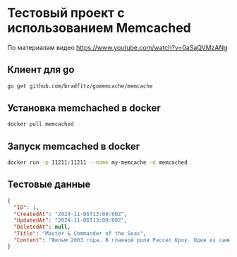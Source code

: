 # Тестовый проект с использованием Memcached
По материалам видео https://www.youtube.com/watch?v=0aSaQVMzANg

## Клиент для go
```bash
go get github.com/bradfitz/gomemcache/memcache
```

## Установка memchached в docker
```bash
docker pull memcached
```

## Запуск memcached в docker
```bash
docker run -p 11211:11211 --name my-memcache -d memcached
```

## Тестовые данные
```json
{
  "ID": 1,
  "CreatedAt": "2024-11-06T13:00:00Z",
  "UpdatedAt": "2024-11-06T13:00:00Z",
  "DeletedAt": null,
  "Title": "Master & Commander of the Seas",
  "Content": "Фильм 2003 года. В главной роли Рассел Кроу. Один из самых реалистичных фильмов о быте моряков парусного флота начала 19 века"
}
```
